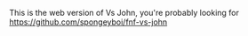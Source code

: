 This is the web version of Vs John, you're probably looking for https://github.com/spongeyboi/fnf-vs-john
